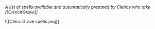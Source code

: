 *A list of spells available and automatically prepared by Clerics who take [[Cleric#Grave]]*

![[Cleric Grave spells.png]]
